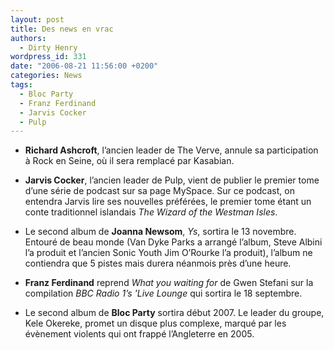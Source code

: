 ```yaml
---
layout: post
title: Des news en vrac
authors:
  - Dirty Henry
wordpress_id: 331
date: "2006-08-21 11:56:00 +0200"
categories: News
tags:
  - Bloc Party
  - Franz Ferdinand
  - Jarvis Cocker
  - Pulp
---
```


- **Richard Ashcroft**, l’ancien leader de The Verve, annule sa participation à
  Rock en Seine, où il sera remplacé par Kasabian.

- **Jarvis Cocker**, l’ancien leader de Pulp, vient de publier le premier tome
  d’une série de podcast sur sa page MySpace. Sur ce podcast, on entendra Jarvis
  lire ses nouvelles préférées, le premier tome étant un conte traditionnel
  islandais _The Wizard of the Westman Isles_.

- Le second album de **Joanna Newsom**, _Ys_, sortira le 13 novembre. Entouré de
  beau monde (Van Dyke Parks a arrangé l’album, Steve Albini l’a produit et
  l’ancien Sonic Youth Jim O’Rourke l’a produit), l’album ne contiendra que 5
  pistes mais durera néanmois près d’une heure.

- **Franz Ferdinand** reprend _What you waiting for_ de Gwen Stefani sur la
  compilation _BBC Radio 1’s 'Live Lounge_ qui sortira le 18 septembre.

- Le second album de **Bloc Party** sortira début 2007. Le leader du groupe,
  Kele Okereke, promet un disque plus complexe, marqué par les évènement
  violents qui ont frappé l’Angleterre en 2005.

